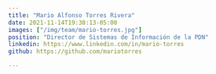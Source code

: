 ```yaml
---
title: "Mario Alfonso Torres Rivera"
date: 2021-11-14T19:38:13-05:00
images: ["/img/team/mario-torres.jpg"]
position: "Director de Sistemas de Información de la PDN"
linkedin: https://www.linkedin.com/in/mario-torres
github: https://github.com/mariotorres

---
```


